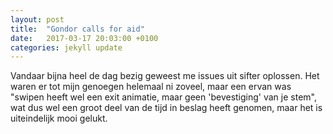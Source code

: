 ```yaml
---
layout: post
title:  "Gondor calls for aid"
date:   2017-03-17 20:03:00 +0100
categories: jekyll update
---
```

Vandaar bijna heel de dag bezig geweest me issues uit sifter oplossen. Het waren er tot mijn genoegen helemaal ni zoveel, maar een ervan was "swipen heeft wel een exit animatie, maar geen 'bevestiging' van je stem", wat dus wel een groot deel van de tijd in beslag heeft genomen, maar het is uiteindelijk mooi gelukt.